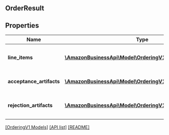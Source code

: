 ## OrderResult

## Properties

Name | Type | Description | Notes
------------ | ------------- | ------------- | -------------
**line_items** | [**\AmazonBusinessApi\Model\OrderingV1\ResultLineItem[]**](ResultLineItem.md) | Order results for specific line items. |
**acceptance_artifacts** | [**\AmazonBusinessApi\Model\OrderingV1\AcceptanceArtifact[]**](AcceptanceArtifact.md) | Results of a successful order. |
**rejection_artifacts** | [**\AmazonBusinessApi\Model\OrderingV1\RejectionArtifact[]**](RejectionArtifact.md) | Reasons the order was rejected. |

[[OrderingV1 Models]](../) [[API list]](../../Api) [[README]](../../../README.md)
